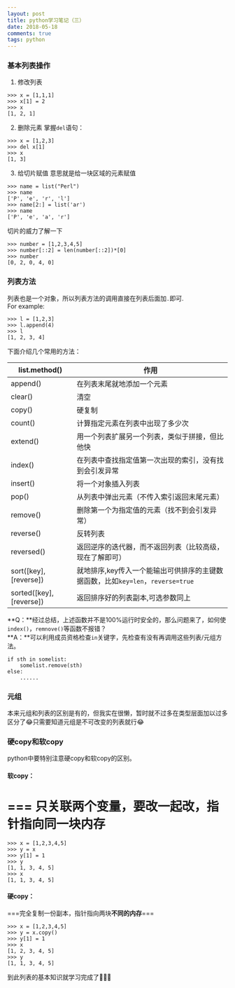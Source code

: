 ```yaml
---
layout: post
title: python学习笔记（三）
date: 2018-05-18 
comments: true
tags: python  
---
```

### 基本列表操作
1. 修改列表

```
>>> x = [1,1,1]
>>> x[1] = 2
>>> x
[1, 2, 1]
```
2. 删除元素
掌握`del`语句：

```
>>> x = [1,2,3]
>>> del x[1]
>>> x
[1, 3]
```
3. 给切片赋值
意思就是给一块区域的元素赋值

```
>>> name = list("Perl")
>>> name
['P', 'e', 'r', 'l']
>>> name[2:] = list('ar')
>>> name
['P', 'e', 'a', 'r']
```
切片的威力了解一下

```
>>> number = [1,2,3,4,5]
>>> number[::2] = len(number[::2])*[0]
>>> number
[0, 2, 0, 4, 0]
```
### 列表方法
列表也是一个对象，所以列表方法的调用直接在列表后面加`.`即可.  
For example:

```
>>> l = [1,2,3]
>>> l.append(4)
>>> l
[1, 2, 3, 4]
```
下面介绍几个常用的方法：

list.method()	|作用
| - | - | 
append() |在列表末尾就地添加一个元素
clear() |清空
copy()	|硬复制
count()|计算指定元素在列表中出现了多少次
extend()|用一个列表扩展另一个列表，类似于拼接，但比他快
index()|在列表中查找指定值第一次出现的索引，没有找到会引发异常
insert()|将一个对象插入列表
pop()|从列表中弹出元素（不传入索引返回末尾元素）
remove()|删除第一个为指定值的元素（找不到会引发异常）
reverse()|反转列表
reversed()|返回逆序的迭代器，而不返回列表（比较高级，现在了解即可）
sort([key],[reverse])|就地排序,key传入一个能输出可供排序的主键数据函数，比如`key=len`，`reverse=true`
sorted([key],[reverse])|返回排序好的列表副本,可选参数同上

**Q：**经过总结，上述函数并不是100%运行时安全的，那么问题来了，如何使`index()`，`remnove()`等函数不报错？  
**A：**可以利用成员资格检查`in`关键字，先检查有没有再调用这些列表/元组方法。

```
if sth in somelist:
    somelist.remove(sth)
else:
    ......
```
### 元组
本来元组和列表的区别是有的，但我实在很懒，暂时就不过多在类型层面加以过多区分了😂只需要知道元组是不可改变的列表就行😂
### 硬copy和软copy
python中要特别注意硬copy和软copy的区别。
#### 软copy：
===
只关联两个变量，要改一起改，指针指向**同一块内存**
===

```
>>> x = [1,2,3,4,5]
>>> y = x
>>> y[1] = 1
>>> y
[1, 1, 3, 4, 5]
>>> x
[1, 1, 3, 4, 5]
```
#### 硬copy：
===完全复制一份副本，指针指向两块**不同的内存**===

```
>>> x = [1,2,3,4,5]
>>> y = x.copy()
>>> y[1] = 1
>>> x
[1, 2, 3, 4, 5]
>>> y
[1, 1, 3, 4, 5]
```
到此列表的基本知识就学习完成了🎉🎉🎉



